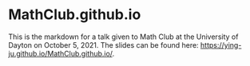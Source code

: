 # MathClub.github.io
This is the markdown for a talk given to Math Club at the University of Dayton on October 5, 2021. 
The slides can be found here: https://ying-ju.github.io/MathClub.github.io/.
